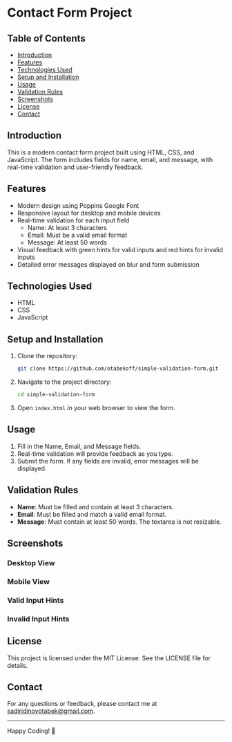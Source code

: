 # Contact Form Project

## Table of Contents
- [Introduction](#introduction)
- [Features](#features)
- [Technologies Used](#technologies-used)
- [Setup and Installation](#setup-and-installation)
- [Usage](#usage)
- [Validation Rules](#validation-rules)
- [Screenshots](#screenshots)
- [License](#license)
- [Contact](#contact)

## Introduction
This is a modern contact form project built using HTML, CSS, and JavaScript. The form includes fields for name, email, and message, with real-time validation and user-friendly feedback.

## Features
- Modern design using Poppins Google Font
- Responsive layout for desktop and mobile devices
- Real-time validation for each input field
  - Name: At least 3 characters
  - Email: Must be a valid email format
  - Message: At least 50 words
- Visual feedback with green hints for valid inputs and red hints for invalid inputs
- Detailed error messages displayed on blur and form submission

## Technologies Used
- HTML
- CSS
- JavaScript

## Setup and Installation
1. Clone the repository:
    ```bash
    git clone https://github.com/otabekoff/simple-validation-form.git
    ```
2. Navigate to the project directory:  
    ```bash
    cd simple-validation-form
    ```
    
2. Open `index.html` in your web browser to view the form.

## Usage

1. Fill in the Name, Email, and Message fields.
2. Real-time validation will provide feedback as you type.
3. Submit the form. If any fields are invalid, error messages will be displayed.

## Validation Rules

- **Name**: Must be filled and contain at least 3 characters.
- **Email**: Must be filled and match a valid email format.
- **Message**: Must contain at least 50 words. The textarea is not resizable.

## Screenshots

### Desktop View

### Mobile View

### Valid Input Hints

### Invalid Input Hints

## License

This project is licensed under the MIT License. See the LICENSE file for details.

## Contact

For any questions or feedback, please contact me at sadiridinovotabek@gmail.com.

---

Happy Coding! 🎉
